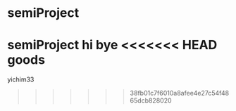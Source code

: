 # semiProject
semiProject
hi
bye
<<<<<<< HEAD
goods
=======
yichim33
>>>>>>> 38fb01c7f6010a8afee4e27c54f4865dcb828020
